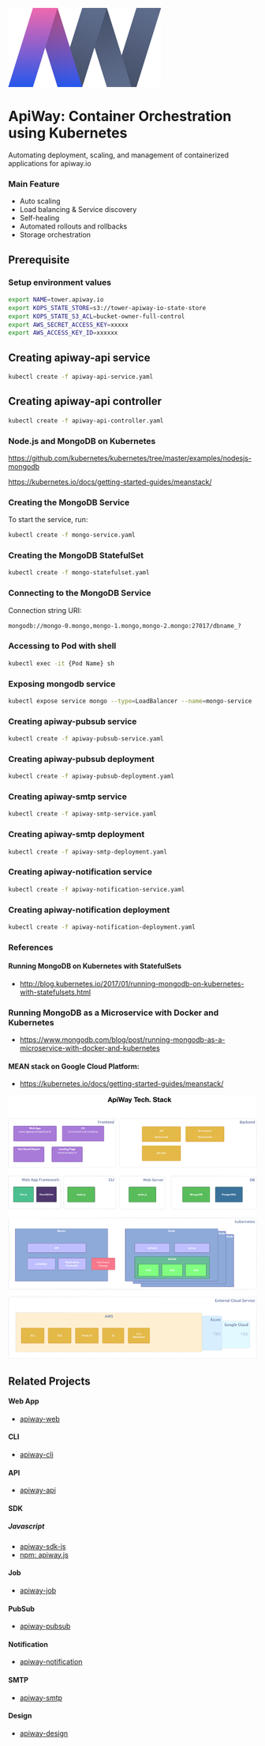 ![logo](https://github.com/ApiWay/apiway-design/blob/master/img/logo.png)

# ApiWay: Container Orchestration using Kubernetes
Automating deployment, scaling, and management of containerized applications for apiway.io

### Main Feature
* Auto scaling
* Load balancing & Service discovery
* Self-healing
* Automated rollouts and rollbacks
* Storage orchestration

## Prerequisite
### Setup environment values
```sh
export NAME=tower.apiway.io
export KOPS_STATE_STORE=s3://tower-apiway-io-state-store
export KOPS_STATE_S3_ACL=bucket-owner-full-control
export AWS_SECRET_ACCESS_KEY=xxxxx
export AWS_ACCESS_KEY_ID=xxxxxx
```


## Creating apiway-api service
```sh
kubectl create -f apiway-api-service.yaml
```

## Creating apiway-api controller
```sh
kubectl create -f apiway-api-controller.yaml
```



### Node.js and MongoDB on Kubernetes
   
https://github.com/kubernetes/kubernetes/tree/master/examples/nodesjs-mongodb

https://kubernetes.io/docs/getting-started-guides/meanstack/


### Creating the MongoDB Service
To start the service, run:

```sh
kubectl create -f mongo-service.yaml
```

### Creating the MongoDB StatefulSet
```sh
kubectl create -f mongo-statefulset.yaml
```

### Connecting to the MongoDB Service
Connection string URI:
```sh
mongodb://mongo-0.mongo,mongo-1.mongo,mongo-2.mongo:27017/dbname_?
```

### Accessing to Pod with shell
```sh
kubectl exec -it {Pod Name} sh
```

### Exposing mongodb service
```sh
kubectl expose service mongo --type=LoadBalancer --name=mongo-service
```
### Creating apiway-pubsub service
```sh
kubectl create -f apiway-pubsub-service.yaml
```
### Creating apiway-pubsub deployment
```sh
kubectl create -f apiway-pubsub-deployment.yaml
```
### Creating apiway-smtp service
```sh
kubectl create -f apiway-smtp-service.yaml
```
### Creating apiway-smtp deployment
```sh
kubectl create -f apiway-smtp-deployment.yaml
```
### Creating apiway-notification service
```sh
kubectl create -f apiway-notification-service.yaml
```
### Creating apiway-notification deployment
```sh
kubectl create -f apiway-notification-deployment.yaml
```

### References
#### Running MongoDB on Kubernetes with StatefulSets
- http://blog.kubernetes.io/2017/01/running-mongodb-on-kubernetes-with-statefulsets.html
### Running MongoDB as a Microservice with Docker and Kubernetes
- https://www.mongodb.com/blog/post/running-mongodb-as-a-microservice-with-docker-and-kubernetes
#### MEAN stack on Google Cloud Platform:
- https://kubernetes.io/docs/getting-started-guides/meanstack/


![ApiWay Tech. Stack](https://github.com/ApiWay/apiway-cli/blob/master/docs/img/apiway_tech_stack.png)


## Related Projects
#### Web App
* [apiway-web](https://github.com/ApiWay/apiway-web)
#### CLI
* [apiway-cli](https://github.com/ApiWay/apiway-cli)
#### API
* [apiway-api](https://github.com/ApiWay/apiway-api)
#### SDK
##### Javascript
* [apiway-sdk-js](https://github.com/ApiWay/apiway-sdk-js)
* [npm: apiway.js](https://www.npmjs.com/package/apiway.js)
#### Job
* [apiway-job](https://github.com/ApiWay/apiway-job)
#### PubSub
* [apiway-pubsub](https://github.com/ApiWay/apiway-pubsub)
#### Notification
* [apiway-notification](https://github.com/ApiWay/apiway-notification)
#### SMTP
* [apiway-smtp](https://github.com/ApiWay/apiway-smtp)
#### Design
* [apiway-design](https://github.com/ApiWay/apiway-design)
